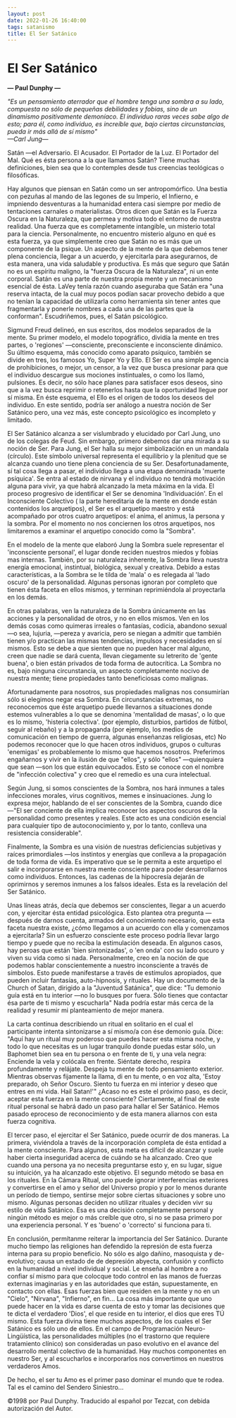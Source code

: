 ```yaml
---
layout: post
date: 2022-01-26 16:40:00
tags: satanismo
title: El Ser Satánico
---
```


# El Ser Satánico

**— Paul Dunphy —**

*"Es un pensamiento aterrador que el hombre tenga una sombra a su lado, compuesta no sólo de pequeñas debilidades y fobias, sino de un dinamismo positivamente demoníaco. El individuo raras veces sabe algo de esto; para él, como individuo, es increíble que, bajo ciertas circunstancias, pueda ir más allá de sí mismo"  
—Carl Jung—*

Satán —el Adversario. El Acusador. El Portador de la Luz. El Portador del Mal. Qué es ésta persona a la que llamamos Satán? Tiene muchas definiciones, bien sea que lo contemples desde tus creencias teológicas o filosóficas.

Hay algunos que piensan en Satán como un ser antropomórfico. Una bestia con pezuñas al mando de las legones de su Imperio, el Infierno, e impniendo desventuras a la humanidad entera casi siempre por medio de tentaciones carnales o materialistas. Otros dicen que Satán es la Fuerza Oscura en la Naturaleza, que permea y motiva todo el entorno de nuestra realidad. Una fuerza que es completamente intangible, un misterio total para la ciencia. Personalmente, no encuentro misterio alguno en qué es esta fuerza, ya que simplemente creo que Satán no es más que un componente de la psique. Un aspecto de la mente de la que debemos tener plena conciencia, llegar a un acuerdo, y ejercitarla para asegurarnos, de esta manera, una vida saludable y productiva. Es más que seguro que Satán no es un espíritu maligno, la "fuerza Oscura de la Naturaleza", ni un ente corporal. Satán es una parte de nuestra propia mente y un mecanismo esencial de ésta. LaVey tenía razón cuando aseguraba que Satán era "una reserva intacta, de la cual muy pocos podían sacar provecho debido a que no tenían la capacidad de utilizarla como herramienta sin tener antes que fragmentarla y ponerle nombres a cada una de las partes que la conforman". Escudriñemos, pues, el Satán psicológico.

Sigmund Freud delineó, en sus escritos, dos modelos separados de la mente. Su primer modelo, el modelo topográfico, dividía la mente en tres partes, o 'regiones' —consciente, preconsciente e inconsciente dinámico. Su último esquema, más conocido como aparato psíquico, también se divide en tres, los famosos Yo, Super Yo y Ello. El Ser es una simple agencia de prohibiciones, o mejor, un censor, a la vez que busca presionar para que el individuo descargue sus mociones instintuales, o como los llamó, pulsiones. Es decir, no sólo hace planes para satisfacer esos deseos, sino que a la vez busca reprimir o retenerlos hasta que la oportunidad llegue por sí misma. En éste esquema, el Ello es el origen de todos los deseos del individuo. En este sentido, podría ser análogo a nuestra noción de Ser Satánico pero, una vez más, este concepto psicológico es incompleto y limitado.

El Ser Satánico alcanza a ser vislumbrado y elucidado por Carl Jung, uno de los colegas de Feud. Sin embargo, primero debemos dar una mirada a su noción de Ser. Para Jung, el Ser halla su mejor simbolización en un mandala (círculo). Este símbolo universal representa el equilibrio y la plenitud que se alcanza cuando uno tiene plena conciencia de su Ser. Desafortunadamente, sí tal cosa llega a pasar, el individuo llega a una etapa denominada 'muerte psíquica'. Se entra al estado de nirvana y el individuo no tendrá motivación alguna para vivir, ya que habrá alcanzado la meta máxima en la vida. El proceso progresivo de identificar el Ser se denomina 'Individuación'. En el Inconsciente Colectivo ( la parte hereditaria de la mente en donde están contenidos los arquetipos), el Ser es el arquetipo maestro y está acompañado por otros cuatro arquetipos: el anima, el animus, la persona y la sombra. Por el momento no nos conciernen los otros arquetipos, nos limitaremos a examinar el arquetipo conocido como la "Sombra".

En el modelo de la mente que elaboró Jung la Sombra suele representar el 'inconsciente personal', el lugar donde reciden nuestros miedos y fobias mas internas. También, por su naturaleza inherente, la Sombra lleva nuestra energía emocional, instintual, biológica, sexual y creativa. Debido a estas características, a la Sombra se le tilda de 'mala' o es relegada al 'lado oscuro' de la personalidad. Algunas personas ignoran por completo que tienen ésta faceta en ellos mismos, y terminan reprimiéndola al proyectarla en los demás.

En otras palabras, ven la naturaleza de la Sombra únicamente en las acciones y la personalidad de otros, y no en ellos mismos. Ven en los demás cosas como quimeras irreales o fantasías, codicia, abandono sexual —o sea, lujuria, —pereza y avaricia, pero se niegan a admitir que también tienen y/o practican las mismas tendencias, impulsos y necesidades en sí mismos. Esto se debe a que sienten que no pueden hacer mal alguno, creen que nadie se dará cuenta, llevan ciegamente su letrerito de 'gente buena', o bien están privados de toda forma de autocrítica. La Sombra no es, bajo ninguna circunstancia, un aspecto completamente nocivo de nuestra mente; tiene propiedades tanto beneficiosas como malignas.

Afortunadamente para nosotros, sus propiedades malignas nos consumirían sólo si elegimos negar esa Sombra. En circunstancias extremas, no reconocemos que éste arquetipo puede llevarnos a situaciones donde estemos vulnerables a lo que se denomina 'mentalidad de masas', o lo que es lo mismo, 'histeria colectiva'. (por ejemplo, disturbios, partidos de fútbol, seguir al rebaño) y a la propaganda (por ejemplo, los medios de comunicación en tiempo de guerra, algunas enseñanzas religiosas, etc) No podemos reconocer que lo que hacen otros individuos, grupos o culturas 'enemigas' es probablemente lo mismo que hacemos nosotros. Preferimos engañarnos y vivir en la ilusión de que "ellos", y sólo "ellos" —quienquiera que sean —son los que están equivocados. Esto se conoce con el nombre de "infección colectiva" y creo que el remedio es una cura intelectual.

Según Jung, si somos conscientes de la Sombra, nos hará inmunes a tales infecciones morales, virus cognitivos, memes e insinuaciones. Jung lo expresa mejor, hablando de el ser conscientes de la Sombra, cuando dice —"El ser conciente de ella implica reconocer los aspectos oscuros de la personalidad como presentes y reales. Este acto es una condición esencial para cualquier tipo de autoconocimiento y, por lo tanto, conlleva una resistencia considerable".

Finalmente, la Sombra es una visión de nuestras deficiencias subjetivas y raíces primordiales —los instintos y energías que conlleva a la propagación de toda forma de vida. Es imperativo que se le permita a este arquetipo el salir e incorporarse en nuestra mente consciente para poder desarrollarnos como individuos. Entonces, las cadenas de la hipocresía dejarán de oprimirnos y seremos inmunes a los falsos ideales. Esta es la revelación del Ser Satánico.

Unas líneas atrás, decía que debemos ser conscientes, llegar a un acuerdo con, y ejercitar ésta entidad psicológica. Esto plantea otra pregunta —después de darnos cuenta, armados del conocimiento necesario, que esta faceta nuestra existe, ¿cómo llegamos a un acuerdo con ella y comenzamos a ejercitarla? Sin un esfuerzo consciente este proceso podría llevar largo tiempo y puede que no reciba la estimulación deseada. En algunos casos, hay peroas que están 'bien sintonizadas', o 'en onda' con su lado oscuro y viven su vida como si nada. Personalmente, creo en la noción de que podemos hablar conscientemente a nuestro inconsciente a través de símbolos. Esto puede manifestarse a través de estímulos apropiados, que pueden incluir fantasías, auto-hipnosis, y rituales. Hay un documento de la Church of Satan, dirigido a la "Juventud Satánica", que dice: "Tu demonio guía está en tu interior —no lo busques por fuera. Sólo tienes que contactar ésa parte de ti mismo y escucharla" Nada podría estar más cerca de la realidad y resumir mi planteamiento de mejor manera.

La carta continua describiendo un ritual en solitario en el cual el participante intenta sintonizarse a sí mismo/a con ése demonio guía. Dice: "Aquí hay un ritual muy poderoso que puedes hacer esta misma noche, y todo lo que necesitas es un lugar tranquilo donde puedas estar sólo, un Baphomet bien sea en tu persona o en frente de ti, y una vela negra: Enciende la vela y colócala en frente. Siéntate derecho, respira profundamente y relájate. Despeja tu mente de todo pensamiento exterior. Mientras observas fijamente la llama, di en tu mente, o en voz alta, 'Estoy preparado, oh Señor Oscuro. Siento tu fuerza en mi interior y deseo que entres en mi vida. Hail Satan!'" ¿Acaso no es este el próximo paso, es decir, aceptar esta fuerza en la mente consciente? Ciertamente, al final de este ritual personal se habrá dado un paso para hallar el Ser Satánico. Hemos pasado eproceso de reconocimiento y de esta manera aliarnos con esta fuerza cognitiva.

El tercer paso, el ejercitar el Ser Satánico, puede ocurrir de dos maneras. La primera, viviéndola a través de la incorporación completa de ésta entidad a la mente consciente. Para algunos, esta meta es difícil de alcanzar y suele haber cierta inseguridad acerca de cuándo se ha alcanzado. Creo que cuando una persona ya no necesita preguntarse esto y, en su lugar, sigue su intuición, ya ha alcanzado este objetivo. El segundo método se basa en los rituales. En la Cámara Ritual, uno puede ignorar interferencias exteriores y convertirse en el amo y señor del Universo propio y por lo menos durante un período de tiempo, sentirse mejor sobre ciertas situaciones y sobre uno mismo. Algunas personas deciden no utilizar rituales y deciden vivr su estilo de vida Satánico. Esa es una decisión completamente personal y ningún método es mejor o más creíble que otro, si no se pasa primero por una experiencia personal. Y es 'bueno' o 'correcto' si funciona para ti.

En conclusión, permítanme reiterar la importancia del Ser Satánico. Durante mucho tiempo las religiones han defendido la represión de esta fuerza interna para su propio beneficio. No sólo es algo dañino, masoquista y de-evolutivo; causa un estado de de depresión abyecta, confusión y conflicto en la humanidad a nivel individual y social. Le enseña al hombre a no confiar sí mismo para que colocque todo control en las manos de fuerzas externas imaginarias y en las autoridades que están, supuestamente, en contacto con ellas. Esas fuerzas bien que residen en la mente y no en un "Cielo", "Nirvana", "Infierno", en fin... La cosa más importante que uno puede hacer en la vida es darse cuenta de esto y tomar las decisiones que te dicta el verdadero 'Dios', el que reside en tu interior, el dios que eres TÚ mismo. Esta fuerza divina tiene muchos aspectos, de los cuales el Ser Satánico es sólo uno de ellos. En el campo de Programación Neuro-Lingüística, las personalidades múltiples (no el trastorno que requiere tratamiento clínico) son consideradas un paso evolutivo en el avance del desarrollo mental colectivo de la humanidad. Hay muchos componentes en nuestro Ser, y al escucharlos e incorporarlos nos convertimos en nuestros verdaderos Amos.

De hecho, el ser tu Amo es el primer paso dominar el mundo que te rodea.
Tal es el camino del Sendero Siniestro...

©1998 por Paul Dunphy.
Traducido al español por Tezcat, con debida autorización del Autor.
